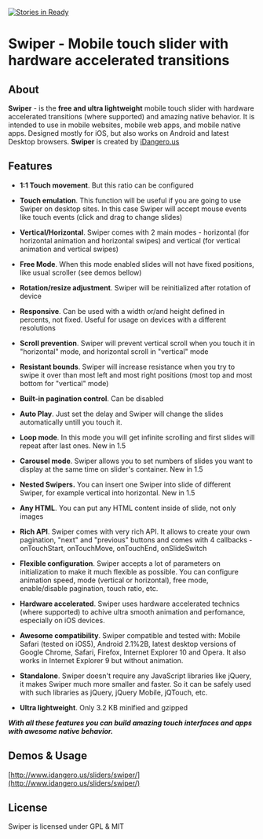 [![Stories in Ready](https://badge.waffle.io/nolimits4web/swiper.png?label=ready&title=Ready)](https://waffle.io/nolimits4web/swiper)
# Swiper - Mobile touch slider with hardware accelerated transitions

## About

**Swiper** \- is the **free and ultra lightweight** mobile touch slider with hardware accelerated transitions (where supported) and amazing native behavior. It is intended to use in mobile websites, mobile web apps, and mobile native apps. Designed mostly for iOS, but also works on Android and latest Desktop browsers. **Swiper** is created by [iDangero.us][1]



## Features

  * **1:1 Touch movement**. But this ratio can be configured

  * **Touch emulation**. This function will be useful if you are going to use Swiper on desktop sites. In this case Swiper will accept mouse events like touch events (click and drag to change slides)

  * **Vertical/Horizontal**. Swiper comes with 2 main modes - horizontal (for horizontal animation and horizontal swipes) and vertical (for vertical animation and vertical swipes)

  * **Free Mode**. When this mode enabled slides will not have fixed positions, like usual scroller (see demos bellow)

  * **Rotation/resize adjustment**. Swiper will be reinitialized after rotation of device

  * **Responsive**. Can be used with a width or/and height defined in percents, not fixed. Useful for usage on devices with a different resolutions

  * **Scroll prevention**. Swiper will prevent vertical scroll when you touch it in "horizontal" mode, and horizontal scroll in "vertical" mode

  * **Resistant bounds**. Swiper will increase resistance when you try to swipe it over than most left and most right positions (most top and most bottom for "vertical" mode)

  * **Built-in pagination control**. Can be disabled

  * **Auto Play**. Just set the delay and Swiper will change the slides automatically untill you touch it.

  * **Loop mode**. In this mode you will get infinite scrolling and first slides will repeat after last ones. New in 1.5

  * **Carousel mode**. Swiper allows you to set numbers of slides you want to display at the same time on slider's container. New in 1.5

  * **Nested Swipers.** You can insert one Swiper into slide of different Swiper, for example vertical into horizontal. New in 1.5

  * **Any HTML**. You can put any HTML content inside of slide, not only images

  * **Rich API**. Swiper comes with very rich API. It allows to create your own pagination, "next" and "previous" buttons and comes with 4 callbacks - onTouchStart, onTouchMove, onTouchEnd, onSlideSwitch

  * **Flexible configuration**. Swiper accepts a lot of parameters on initialization to make it much flexible as possible. You can configure animation speed, mode (vertical or horizontal), free mode, enable/disable pagination, touch ratio, etc.

  * **Hardware accelerated**. Swiper uses hardware accelerated technics (where supported) to achive ultra smooth animation and perfomance, especially on iOS devices.

  * **Awesome compatibility**. Swiper compatible and tested with: Mobile Safari (tested on iOS5), Android 2.1%2B, latest desktop versions of Google Chrome, Safari, Firefox, Internet Explorer 10 and Opera. It also works in Internet Explorer 9 but without animation.

  * **Standalone**. Swiper doesn't require any JavaScript libraries like jQuery, it makes Swiper much more smaller and faster. So it can be safely used with such libraries as jQuery, jQuery Mobile, jQTouch, etc.

  * **Ultra lightweight**. Only 3.2 KB minified and gzipped

_**With all these features you can build amazing touch interfaces and apps with awesome native behavior.**_

## Demos & Usage

[http://www.idangero.us/sliders/swiper/](http://www.idangero.us/sliders/swiper/)

## License

Swiper is licensed under GPL & MIT

   [1]: http://www.idangero.us
